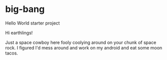 # big-bang
Hello World starter project

Hi earthlings!

Just a space cowboy here fooly coolying around on your chunk of space rock. I figured I'd mess around and work on my android and eat some moon tacos.
